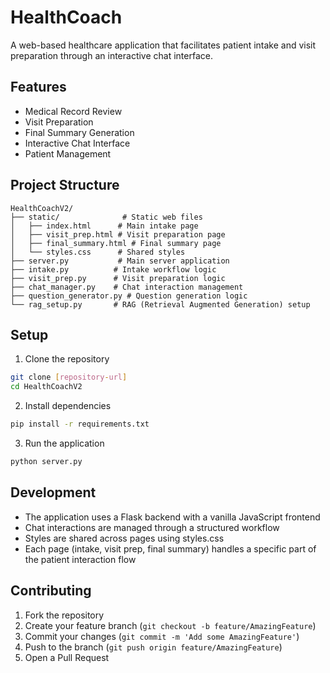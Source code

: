 # HealthCoach

A web-based healthcare application that facilitates patient intake and visit preparation through an interactive chat interface.

## Features

- Medical Record Review
- Visit Preparation
- Final Summary Generation
- Interactive Chat Interface
- Patient Management

## Project Structure

```
HealthCoachV2/
├── static/              # Static web files
│   ├── index.html      # Main intake page
│   ├── visit_prep.html # Visit preparation page
│   ├── final_summary.html # Final summary page
│   └── styles.css      # Shared styles
├── server.py           # Main server application
├── intake.py          # Intake workflow logic
├── visit_prep.py      # Visit preparation logic
├── chat_manager.py    # Chat interaction management
├── question_generator.py # Question generation logic
└── rag_setup.py       # RAG (Retrieval Augmented Generation) setup
```

## Setup

1. Clone the repository
```bash
git clone [repository-url]
cd HealthCoachV2
```

2. Install dependencies
```bash
pip install -r requirements.txt
```

3. Run the application
```bash
python server.py
```

## Development

- The application uses a Flask backend with a vanilla JavaScript frontend
- Chat interactions are managed through a structured workflow
- Styles are shared across pages using styles.css
- Each page (intake, visit prep, final summary) handles a specific part of the patient interaction flow

## Contributing

1. Fork the repository
2. Create your feature branch (`git checkout -b feature/AmazingFeature`)
3. Commit your changes (`git commit -m 'Add some AmazingFeature'`)
4. Push to the branch (`git push origin feature/AmazingFeature`)
5. Open a Pull Request
